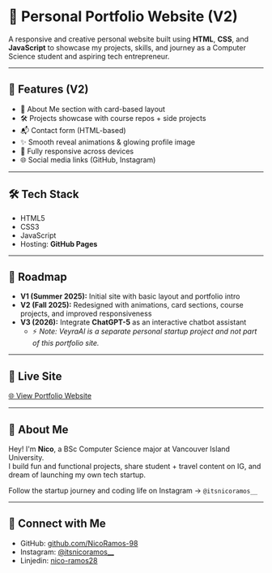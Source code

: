 # 💼 Personal Portfolio Website (V2)

A responsive and creative personal website built using **HTML**, **CSS**, and **JavaScript** to showcase my projects, skills, and journey as a Computer Science student and aspiring tech entrepreneur.

---

## 📌 Features (V2)

- 📖 About Me section with card-based layout  
- 🛠️ Projects showcase with course repos + side projects  
- 📬 Contact form (HTML-based)  
- ✨ Smooth reveal animations & glowing profile image  
- 📱 Fully responsive across devices  
- 🌐 Social media links (GitHub, Instagram)

---

## 🛠️ Tech Stack

- HTML5  
- CSS3  
- JavaScript  
- Hosting: **GitHub Pages**  

---

## 🚀 Roadmap

- **V1 (Summer 2025):** Initial site with basic layout and portfolio intro  
- **V2 (Fall 2025):** Redesigned with animations, card sections, course projects, and improved responsiveness 
- **V3 (2026):** Integrate **ChatGPT-5** as an interactive chatbot assistant  
  - ⚡ *Note: VeyraAI is a separate personal startup project and not part of this portfolio site.*

---

## 🔗 Live Site

[🌐 View Portfolio Website](https://nicoramos-98.github.io/portfolio-webpage/)

---

## 🙋 About Me

Hey! I'm **Nico**, a BSc Computer Science major at Vancouver Island University.  
I build fun and functional projects, share student + travel content on IG, and dream of launching my own tech startup.  

Follow the startup journey and coding life on Instagram → `@itsnicoramos__`

---

## 🤝 Connect with Me

- GitHub: [github.com/NicoRamos-98](https://github.com/NicoRamos-98)  
- Instagram: [@itsnicoramos__](https://instagram.com/itsnicoramos__)  
- Linjedin: [nico-ramos28](https://linkedin.com/nico-ramos28)